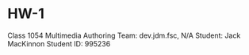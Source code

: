 # HW-1

Class 1054 Multimedia Authoring
Team: dev.jdm.fsc, N/A
Student: Jack MacKinnon
Student ID: 995236
